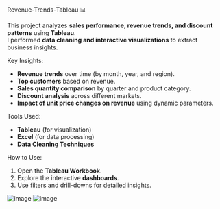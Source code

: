 Revenue-Trends-Tableau 📊

This project analyzes **sales performance, revenue trends, and discount patterns** using **Tableau**.  
I performed **data cleaning and interactive visualizations** to extract business insights.

 Key Insights:
- **Revenue trends** over time (by month, year, and region).
- **Top customers** based on revenue.
- **Sales quantity comparison** by quarter and product category.
- **Discount analysis** across different markets.
- **Impact of unit price changes on revenue** using dynamic parameters.

 Tools Used:
- **Tableau** (for visualization)
- **Excel** (for data processing)
- **Data Cleaning Techniques**

 How to Use:
1. Open the **Tableau Workbook**.
2. Explore the interactive **dashboards**.
3. Use filters and drill-downs for detailed insights.



![image](https://github.com/user-attachments/assets/3604dca4-d7f9-4943-a104-2d5d813e97f1)
![image](https://github.com/user-attachments/assets/5c608dae-ea38-4060-98ae-4b7c9af28fd5)



   
